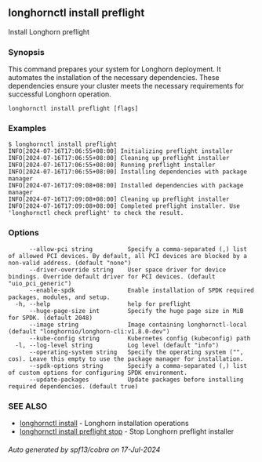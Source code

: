 ## longhornctl install preflight

Install Longhorn preflight

### Synopsis

This command prepares your system for Longhorn deployment. It automates the installation of the necessary dependencies.
These dependencies ensure your cluster meets the necessary requirements for successful Longhorn operation.

```
longhornctl install preflight [flags]
```

### Examples

```
$ longhornctl install preflight
INFO[2024-07-16T17:06:55+08:00] Initializing preflight installer
INFO[2024-07-16T17:06:55+08:00] Cleaning up preflight installer
INFO[2024-07-16T17:06:55+08:00] Running preflight installer
INFO[2024-07-16T17:06:55+08:00] Installing dependencies with package manager
INFO[2024-07-16T17:09:08+08:00] Installed dependencies with package manager
INFO[2024-07-16T17:09:08+08:00] Cleaning up preflight installer
INFO[2024-07-16T17:09:08+08:00] Completed preflight installer. Use 'longhornctl check preflight' to check the result.
```

### Options

```
      --allow-pci string          Specify a comma-separated (,) list of allowed PCI devices. By default, all PCI devices are blocked by a non-valid address. (default "none")
      --driver-override string    User space driver for device bindings. Override default driver for PCI devices. (default "uio_pci_generic")
      --enable-spdk               Enable installation of SPDK required packages, modules, and setup.
  -h, --help                      help for preflight
      --huge-page-size int        Specify the huge page size in MiB for SPDK. (default 2048)
      --image string              Image containing longhornctl-local (default "longhornio/longhorn-cli:v1.8.0-dev")
      --kube-config string        Kubernetes config (kubeconfig) path
  -l, --log-level string          Log level (default "info")
      --operating-system string   Specify the operating system ("", cos). Leave this empty to use the package manager for installation.
      --spdk-options string       Specify a comma-separated (,) list of custom options for configuring SPDK environment.
      --update-packages           Update packages before installing required dependencies. (default true)
```

### SEE ALSO

* [longhornctl install](longhornctl_install.md)	 - Longhorn installation operations
* [longhornctl install preflight stop](longhornctl_install_preflight_stop.md)	 - Stop Longhorn preflight installer

###### Auto generated by spf13/cobra on 17-Jul-2024
